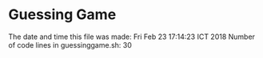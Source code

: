 # Guessing Game
The date and time this file was made: 
Fri Feb 23 17:14:23 ICT 2018
Number of code lines in guessinggame.sh: 
30
